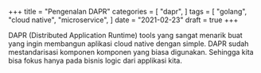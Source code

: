 +++
title = "Pengenalan DAPR"
categories = [
    "dapr",
]
tags = [
    "golang",
    "cloud native",
    "microservice",
]
date = "2021-02-23"
draft = true
+++

DAPR (Distributed Application Runtime) tools yang sangat menarik 
buat yang ingin membangun aplikasi cloud native dengan simple.
DAPR sudah mestandarisasi komponen komponen yang biasa digunakan.
Sehingga kita bisa fokus hanya pada bisnis logic dari applikasi kita.


